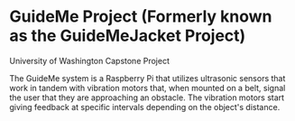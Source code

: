 # GuideMe Project (Formerly known as the GuideMeJacket Project)
University of Washington Capstone Project

The GuideMe system is a Raspberry Pi that utilizes ultrasonic sensors that work in tandem with vibration motors that,
when mounted on a belt, signal the user that they are approaching an obstacle. The vibration motors start giving feedback 
at specific intervals depending on the object's distance. 
